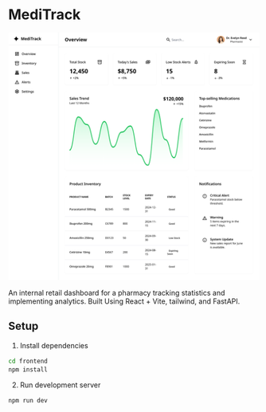 # MediTrack
![Home Page](public/images/home.png)

An internal retail dashboard for a pharmacy tracking statistics and implementing analytics.
Built Using React + Vite, tailwind, and FastAPI.

## Setup
1. Install dependencies
```bash
cd frontend
npm install
```
2. Run development server
```bash
npm run dev